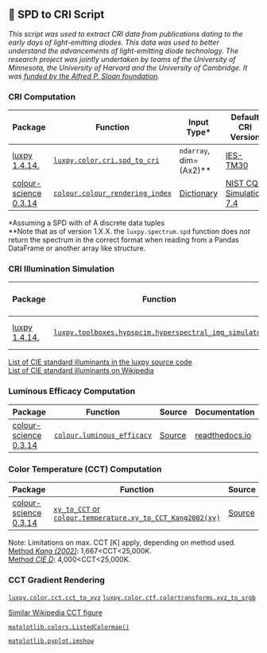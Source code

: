 ## 🌈 SPD to CRI Script

_This script was used to extract CRI data from publications dating to the early days of light-emitting diodes. This data was used to better understand the advancements of light-emitting diode technology. The research project was jointly undertaken by teams of the University of Minnesota, the University of Harvard and the University of Cambridge. It was [funded by the Alfred P. Sloan foundation](https://sloan.org/grant-detail/8567)._

### CRI Computation

| Package | Function | Input Type* | Default CRI Version | Documentation |
| ------- | -------- | ----- | ----------- | ------------- |
| [luxpy 1.4.14.](https://github.com/ksmet1977/luxpy) | [`luxpy.color.cri.spd_to_cri`](https://ksmet1977.github.io/luxpy/build/html/color.html?highlight=spd_to_cri#luxpy.color.cri.spd_to_cri) | `ndarray`, dim=(Ax2)** | [IES-TM30](https://web.archive.org/web/20191220085010/https://www.ies.org/product/ies-method-for-evaluating-light-source-color-rendition/) |[readthedocs.io](https://ksmet1977.github.io/luxpy/build/html/index.html) |
| [colour-science 0.3.14](https://www.colour-science.org/) | [`colour.colour_rendering_index`](https://colour.readthedocs.io/en/develop/generated/colour.colour_rendering_index.html#colour.colour_rendering_index) | [Dictionary](https://colour.readthedocs.io/en/develop/generated/colour.SpectralDistribution.html#colour.SpectralDistribution) | [NIST CQS Simulation 7.4](https://drive.google.com/file/d/1PsuU6QjUJjCX6tQyCud6ul2Tbs8rYWW9) |[readthedocs.io](https://colour.readthedocs.io/en/develop/index.html)|

\*Assuming a SPD with of A discrete data tuples \
\**Note that as of version 1.X.X. the `luxpy.spectrum.spd` function does _not_ return the spectrum in the correct format when reading from a Pandas DataFrame or another array like structure.

### CRI Illumination Simulation

| Package | Function | Input Type* | Default CRI Version | Documentation |
| ------- | -------- | ----- | ----------- | ------------- |
| [luxpy 1.4.14.](https://github.com/ksmet1977/luxpy) | [`luxpy.toolboxes.hypspcim.hyperspectral_img_simulator`](https://ksmet1977.github.io/luxpy/build/html/_modules/luxpy/toolboxes/hypspcim/hyperspectral_img_simulator.html) | `ndarray`, dim=(Ax2)** | [IES-TM30](https://web.archive.org/web/20191220085010/https://www.ies.org/product/ies-method-for-evaluating-light-source-color-rendition/) |[readthedocs.io](https://ksmet1977.github.io/luxpy/build/html/toolboxes.html#hypspcim) |

[List of CIE standard illuminants in the luxpy source code](https://github.com/ksmet1977/luxpy/blob/master/luxpy/spectrum/basics/spectral_databases.py) \
[List of CIE standard illuminants on Wikipedia](https://en.wikipedia.org/wiki/Standard_illuminant)

### Luminous Efficacy Computation

| Package | Function | Source | Documentation |
| ------ | -------- | ------ | ------------- |
| [colour-science 0.3.14](https://www.colour-science.org/) | [`colour.luminous_efficacy`](https://www.colour-science.org/) | [Source](https://colour.readthedocs.io/en/latest/_modules/colour/colorimetry/photometry.html#luminous_efficacy) | [readthedocs.io](https://ksmet1977.github.io/luxpy/build/html/index.html) |

### Color Temperature (CCT) Computation

| Package | Function | Source | Documentation |
| ------ | -------- | ------ | ------------- |
| [colour-science 0.3.14](https://www.colour-science.org/) | [`xy_to_CCT` or `colour.temperature.xy_to_CCT_Kang2002(xy)`](https://colour.readthedocs.io/en/latest/colour.temperature.html?highlight=color%20temperature#correlated-colour-temperature) | [Source](https://colour.readthedocs.io/en/latest/_modules/colour/temperature.html#xy_to_CCT) | [readthedocs.io](https://colour.readthedocs.io/en/latest/index.html) |

Note: Limitations on max. CCT [K] apply, depending on method used. \
[Method *Kang (2002)*](https://github.com/michaelweinold/colour/blob/develop/colour/temperature/kang2002.py): 1,667<CCT<25,000K. \
[Method *CIE D*](https://github.com/michaelweinold/colour/blob/develop/colour/temperature/cie_d.py): 4,000<CCT<25,000K.

### CCT Gradient Rendering

[`luxpy.color.cct.cct_to_xyz`](https://ksmet1977.github.io/luxpy/build/html/color.html?highlight=color%20temperature#luxpy.color.cct.cct_to_xyz)
[`luxpy.color.ctf.colortransforms.xyz_to_srgb`](https://ksmet1977.github.io/luxpy/build/html/color.html?highlight=rgb#luxpy.color.ctf.colortransforms.xyz_to_srgb)

[Similar Wikipedia CCT figure](https://commons.wikimedia.org/wiki/File:Color_temperature_black_body_800-12200K.svg)

[`matplotlib.colors.ListedColormap()`](https://matplotlib.org/2.0.2/api/colors_api.html#matplotlib.colors.ListedColormap)

[`matplotlib.pyplot.imshow`](https://matplotlib.org/3.1.1/api/_as_gen/matplotlib.pyplot.imshow.html#matplotlib-pyplot-imshow)
